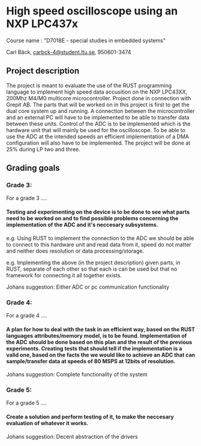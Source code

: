 # High speed oscilloscope using an NXP LPC437x
Course name : "D7018E - special studies in embedded systems"

Carl Bäck, carbck-4@student.ltu.se, 950601-3474

## Project description
The project is meant to evaluate the use of the RUST programming language to implement high speed data accusition on the NXP LPC43XX, 200Mhz M4/M0 multicore microcontroller. Project done in connection with Grepit AB. The parts that will be worked on in this project is first to get the dual core system up and running. A connection between the microcontroller and an external PC will have to be implemented to be able to transfer data between these units. Control of the ADC is to be implemented which is the hardware unit that will mainly be used for the oscilloscope. To be able to use the ADC at the intended speeds an efficient implementation of a DMA configuration will also have to be implemented. The project will be done at 25% during LP two and three.

## Grading goals
### Grade 3:
For a grade 3 ....

#### Testing and experimenting on the device is to be done to see what parts need to be worked on and to find possible problems concerning the implementation of the ADC and it's neccesary subsystems. 

e.g. Using RUST to implement the connection to the ADC we should be able to connect to this hardware unit and read data from it, speed do not matter and neither does resolution or data processing/storage.

e.g. Implementing the above  (in the project description) given parts, in RUST, separate of each other so that each is can be used but that no framework for connecting it all together exists. 

Johans suggestion:
Either ADC or pc communication functionality



### Grade 4:
For a grade 4 ....

#### A plan for how to deal with the task in an efficient way, based on the RUST languages attributes/memory model, is to be found. Implementation of the ADC should be done based on this plan and the result of the previous experiments. Creating tests that should tell if the implementation is a valid one, based on the facts the we would like to achieve an ADC that can sample/transfer data at speeds of 80 MSPS at 12bits of resolution.

Johans suggestion:
Complete functionality of the system




### Grade 5:
For a grade 5 ....

#### Create a solution and perform testing of it, to make the neccesary evaluation of whatever it works.

Johans suggestion:
Decent abstraction of the drivers



